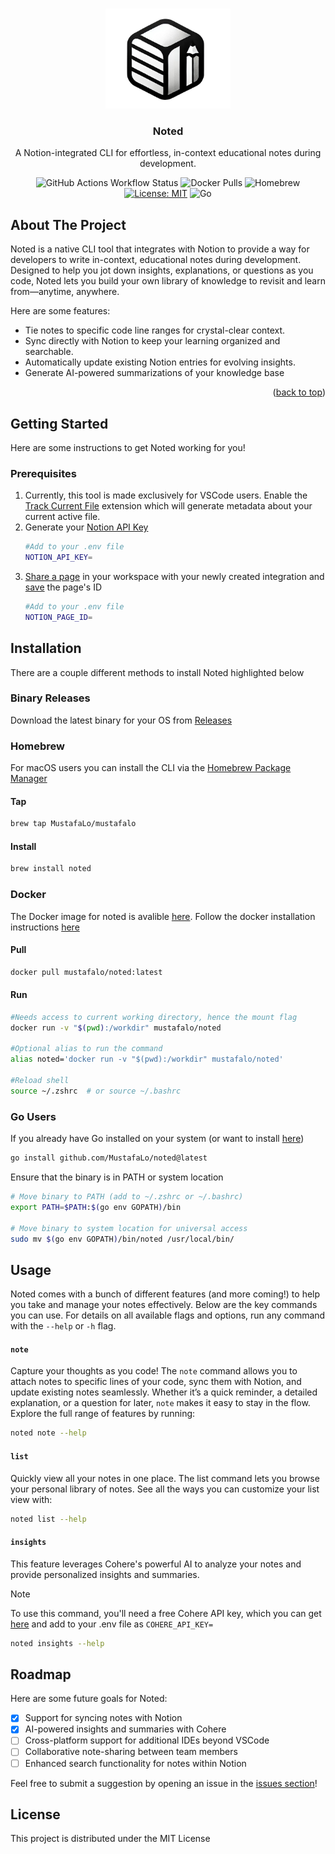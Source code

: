 <a id="readme-top"></a>

<!-- PROJECT LOGO -->
<br />
<div align="center">
  <a href="https://github.com/MustafaLo/noted">
    <img src="images/logo.png" alt="Logo" width="200" height="160">
  </a>

  <h3 align="center">Noted</h3>

  <p align="center">
    A Notion-integrated CLI for effortless, in-context educational notes during development.
  </p>
</div>

<!-- TAGS -->
<div align="center">

![GitHub Actions Workflow Status](https://img.shields.io/github/actions/workflow/status/MustafaLo/noted/release.yml)
![Docker Pulls](https://img.shields.io/docker/pulls/mustafalo/noted)
![Homebrew](https://img.shields.io/badge/homebrew-mustafalo%2Fnoted-blue?logo=homebrew)
[![License: MIT](https://img.shields.io/badge/License-MIT-yellow.svg)](https://opensource.org/licenses/MIT)
![Go](https://img.shields.io/badge/Go-00ADD8?logo=go&logoColor=white)

</div>



<!-- ABOUT THE PROJECT -->
## About The Project
Noted is a native CLI tool that integrates with Notion to provide a way for developers to write in-context, educational 
notes during development. Designed to help you jot down insights, explanations, or questions as you code, Noted lets you build your own library of knowledge to revisit and learn from—anytime, anywhere.

Here are some features:
* Tie notes to specific code line ranges for crystal-clear context.
* Sync directly with Notion to keep your learning organized and searchable.
* Automatically update existing Notion entries for evolving insights.
* Generate AI-powered summarizations of your knowledge base

<p align="right">(<a href="#readme-top">back to top</a>)</p>

<!-- GETTING STARTED -->
## Getting Started

Here are some instructions to get Noted working for you!

### Prerequisites

1. Currently, this tool is made exclusively for VSCode users. Enable the [Track Current File](https://marketplace.visualstudio.com/items?itemName=MustafaLo.currentfiletracker) extension which will generate metadata about your current active file.
2. Generate your [Notion API Key](https://developers.notion.com/docs/create-a-notion-integration#getting-started)
    ```sh
    #Add to your .env file
    NOTION_API_KEY=
    ```
3. [Share a page](https://developers.notion.com/docs/create-a-notion-integration#give-your-integration-page-permissions) in your workspace
    with your newly created integration and [save](https://developers.notion.com/docs/working-with-page-content#creating-a-page-with-content) the page's ID
    ```sh
    #Add to your .env file
    NOTION_PAGE_ID=
    ```

## Installation
There are a couple different methods to install Noted highlighted below

### Binary Releases
Download the latest binary for your OS from [Releases](https://github.com/MustafaLo/noted/releases)

### Homebrew
For macOS users you can install the CLI via the [Homebrew Package Manager](https://brew.sh/)
#### Tap
```sh
brew tap MustafaLo/mustafalo
```
#### Install
```sh
brew install noted
```

### Docker
The Docker image for noted is avalible [here](https://hub.docker.com/r/mustafalo/noted). Follow the docker installation instructions
[here](https://docs.docker.com/engine/install/)
#### Pull
```sh
docker pull mustafalo/noted:latest
```
#### Run
```sh
#Needs access to current working directory, hence the mount flag
docker run -v "$(pwd):/workdir" mustafalo/noted

#Optional alias to run the command
alias noted='docker run -v "$(pwd):/workdir" mustafalo/noted'

#Reload shell
source ~/.zshrc  # or source ~/.bashrc
```

### Go Users
If you already have Go installed on your system (or want to install [here](https://go.dev/doc/install))
```sh
go install github.com/MustafaLo/noted@latest
```
Ensure that the binary is in PATH or system location
```sh
# Move binary to PATH (add to ~/.zshrc or ~/.bashrc)
export PATH=$PATH:$(go env GOPATH)/bin

# Move binary to system location for universal access
sudo mv $(go env GOPATH)/bin/noted /usr/local/bin/
```
## Usage
Noted comes with a bunch of different features (and more coming!) to help you take and manage your notes effectively. Below are the key commands you can use. For details on all available flags and options, run any command with the `--help` or `-h` flag.

#### `note`
Capture your thoughts as you code! The `note` command allows you to attach notes to specific lines of your code, sync them with Notion, and update existing notes seamlessly. Whether it’s a quick reminder, a detailed explanation, or a question for later, `note` makes it easy to stay in the flow. Explore the full range of features by running:
```bash
noted note --help 
```

#### `list`
Quickly view all your notes in one place. The list command lets you browse your personal library of notes. See all the ways you can customize your list view with:
```bash
noted list --help
```

#### `insights`
This feature leverages Cohere's powerful AI to analyze your notes and provide personalized insights and summaries. 
> [!NOTE]
> To use this command, you'll need a free Cohere API key, which you can get [here](https://cohere.com/) and add to your .env file as `COHERE_API_KEY=`
```bash
noted insights --help
```
## Roadmap
Here are some future goals for Noted:
- [x] Support for syncing notes with Notion
- [x] AI-powered insights and summaries with Cohere
- [ ] Cross-platform support for additional IDEs beyond VSCode
- [ ] Collaborative note-sharing between team members
- [ ] Enhanced search functionality for notes within Notion

Feel free to submit a suggestion by opening an issue in the [issues section](https://github.com/MustafaLo/noted/issues)!

## License
This project is distributed under the MIT License
